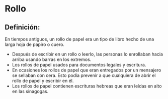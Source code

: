 # Rollo

## Definición: 

En tiempos antiguos, un rollo de papel era un tipo de libro hecho de una larga hoja de papiro o cuero.

* Después de escribir en un rollo o leerlo, las personas lo enrollaban hacia arriba usando barras en los extremos.
* Los rollos de papel usados para documentos legales y escritura.
* En ocasiones los rollos de papel que eran entregados por un mensajero se sellaban con cera. Esto podía prevenir a que cualquiera de abrir el rollo de papel y escribir en él.
* Los rollos de papel contienen escrituras hebreas que eran leídas en alto en las sinagogas.

